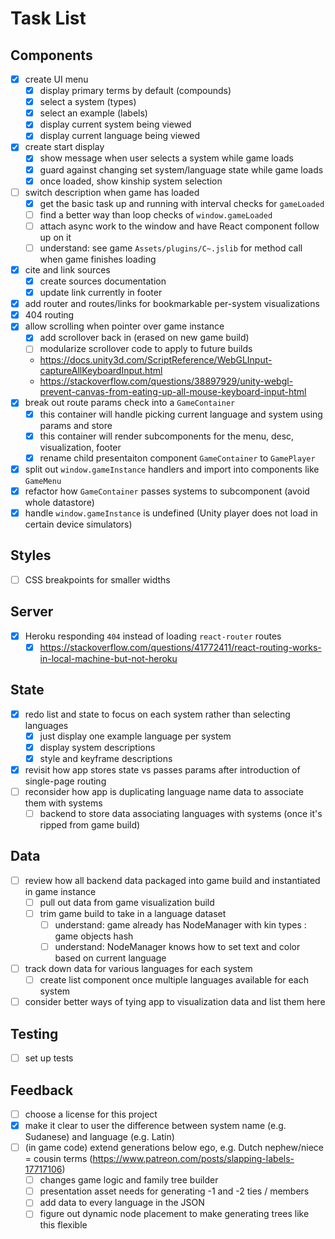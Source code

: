 # Task List

## Components
- [X] create UI menu
	- [X] display primary terms by default (compounds)
	- [X] select a system (types)
	- [X] select an example (labels)
	- [X] display current system being viewed
	- [X] display current language being viewed
- [X] create start display
	- [X] show message when user selects a system while game loads
	- [X] guard against changing set system/language state while game loads
	- [X] once loaded, show kinship system selection
- [ ] switch description when game has loaded
	- [X] get the basic task up and running with interval checks for `gameLoaded`
	- [ ] find a better way than loop checks of `window.gameLoaded`
	- [ ] attach async work to the window and have React component follow up on it
	- [ ] understand: see game `Assets/plugins/C~.jslib` for method call when game finishes loading
- [X] cite and link sources
	- [X] create sources documentation
	- [X] update link currently in footer
- [X] add router and routes/links for bookmarkable per-system visualizations 
- [X] 404 routing
- [X] allow scrolling when pointer over game instance
	- [X] add scrollover back in (erased on new game build)
	- [ ] modularize scrollover code to apply to future builds
	- https://docs.unity3d.com/ScriptReference/WebGLInput-captureAllKeyboardInput.html
	- https://stackoverflow.com/questions/38897929/unity-webgl-prevent-canvas-from-eating-up-all-mouse-keyboard-input-html
- [X] break out route params check into a `GameContainer`
	- [X] this container will handle picking current language and system using params and store
	- [X] this container will render subcomponents for the menu, desc, visualization, footer
	- [X] rename child presentaiton component `GameContainer` to `GamePlayer`
- [X] split out `window.gameInstance` handlers and import into components like `GameMenu`
- [X] refactor how `GameContainer` passes systems to subcomponent (avoid whole datastore)
- [X] handle `window.gameInstance` is undefined (Unity player does not load in certain device simulators)

## Styles
- [ ] CSS breakpoints for smaller widths

## Server
- [X] Heroku responding `404` instead of loading `react-router` routes
	- [X] https://stackoverflow.com/questions/41772411/react-routing-works-in-local-machine-but-not-heroku

## State
- [X] redo list and state to focus on each system rather than selecting languages
	- [X] just display one example language per system
	- [X] display system descriptions
	- [X] style and keyframe descriptions
- [X] revisit how app stores state vs passes params after introduction of single-page routing
- [ ] reconsider how app is duplicating language name data to associate them with systems
	- [ ] backend to store data associating languages with systems (once it's ripped from game build)

## Data
- [ ] review how all backend data packaged into game build and instantiated in game instance
	- [ ] pull out data from game visualization build
	- [ ] trim game build to take in a language dataset
		- [ ] understand: game already has NodeManager with kin types : game objects hash
		- [ ] understand: NodeManager knows how to set text and color based on current language
- [ ] track down data for various languages for each system
	- [ ] create list component once multiple languages available for each system
- [ ] consider better ways of tying app to visualization data and list them here

## Testing
- [ ] set up tests

## Feedback
- [ ] choose a license for this project
- [X] make it clear to user the difference between system name (e.g. Sudanese) and language (e.g. Latin)
- [ ] (in game code) extend generations below ego, e.g. Dutch nephew/niece = cousin terms (https://www.patreon.com/posts/slapping-labels-17717106)
	- [ ] changes game logic and family tree builder
	- [ ] presentation asset needs for generating -1 and -2 ties / members
	- [ ] add data to every language in the JSON
	- [ ] figure out dynamic node placement to make generating trees like this flexible
